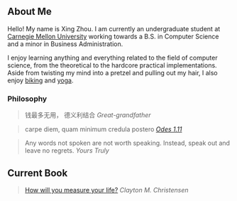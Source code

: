 ## About Me ##

Hello! My name is Xing Zhou.  I am currently an undergraduate student
at [Carnegie Mellon University][cmu] working towards a B.S. in Computer
Science and a minor in Business Administration.

I enjoy learning anything and everything related to the field of computer science, from the theoretical to
the hardcore practical implementations.  Aside from twisting my mind into
a pretzel and pulling out my hair, I also enjoy [biking][bike] and
[yoga][ddp].

[cmu]: http://www.cmu.edu/
[bike]: http://bike-pgh.org/
[ddp]: http://www.ddpyoga.com/

### Philosophy ###

> 钱最多无用， 德义利结合
> <cite>Great-grandfather

> carpe diem, quam minimum credula postero
> <cite markdown='1'>[Odes 1.11][odes]</cite>

> Any words not spoken are not worth speaking.  Instead, speak out and leave no
> regrets.
> <cite>Yours Truly</cite>

[odes]: http://la.wikisource.org/wiki/Carmina_(Horatius)/Liber_I/Carmen_XI

## Current Book ##

> [How will you measure your life?][theBook]
> <cite>Clayton M. Christensen</cite>

[theBook]: http://www.amazon.com/How-Will-Measure-Your-Life/dp/0062102419/ref=tmm_hrd_title_0?ie=UTF8&qid=1353261111&sr=8-2
